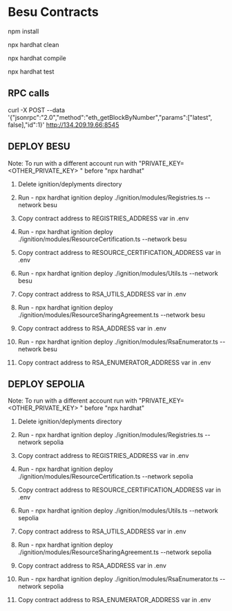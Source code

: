 # Besu Contracts

npm install 

npx hardhat clean

npx hardhat compile

npx hardhat test

## RPC calls

curl -X POST --data '{"jsonrpc":"2.0","method":"eth_getBlockByNumber","params":["latest", false],"id":1}' http://134.209.19.66:8545

## DEPLOY BESU

Note: To run with a different account run with "PRIVATE_KEY=<OTHER_PRIVATE_KEY> " before "npx hardhat"

1) Delete ignition/deplyments directory

2) Run - npx hardhat ignition deploy ./ignition/modules/Registries.ts --network besu

3) Copy contract address to REGISTRIES_ADDRESS var in .env

4) Run - npx hardhat ignition deploy ./ignition/modules/ResourceCertification.ts --network besu

5) Copy contract address to RESOURCE_CERTIFICATION_ADDRESS var in .env

6) Run - npx hardhat ignition deploy ./ignition/modules/Utils.ts --network besu

7) Copy contract address to RSA_UTILS_ADDRESS var in .env

8) Run - npx hardhat ignition deploy ./ignition/modules/ResourceSharingAgreement.ts --network besu

9) Copy contract address to RSA_ADDRESS var in .env

10) Run - npx hardhat ignition deploy ./ignition/modules/RsaEnumerator.ts --network besu

11) Copy contract address to RSA_ENUMERATOR_ADDRESS var in .env



## DEPLOY SEPOLIA

Note: To run with a different account run with "PRIVATE_KEY=<OTHER_PRIVATE_KEY> " before "npx hardhat"

1) Delete ignition/deplyments directory

2) Run - npx hardhat ignition deploy ./ignition/modules/Registries.ts --network sepolia

3) Copy contract address to REGISTRIES_ADDRESS var in .env

4) Run - npx hardhat ignition deploy ./ignition/modules/ResourceCertification.ts --network sepolia

5) Copy contract address to RESOURCE_CERTIFICATION_ADDRESS var in .env

6) Run - npx hardhat ignition deploy ./ignition/modules/Utils.ts --network sepolia

7) Copy contract address to RSA_UTILS_ADDRESS var in .env

8) Run - npx hardhat ignition deploy ./ignition/modules/ResourceSharingAgreement.ts --network sepolia

9) Copy contract address to RSA_ADDRESS var in .env

10) Run - npx hardhat ignition deploy ./ignition/modules/RsaEnumerator.ts --network sepolia

11) Copy contract address to RSA_ENUMERATOR_ADDRESS var in .env